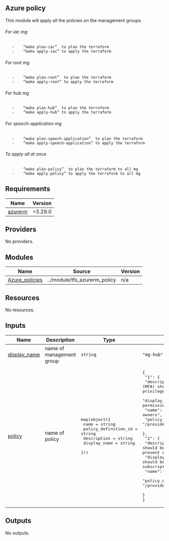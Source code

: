 <!-- BEGIN_TF_DOCS -->
## **Azure policy**
This module will apply all the policies on the management groups
###### For iac mg 
       -	“make plan-iac”  to plan the terraform 
       -	“make apply-iac” to apply the terraform 
###### For root mg
       -	“make plan-root”  to plan the terraform 
       -	“make apply-root” to apply the terraform 
###### For hub mg
       -	“make plan-hub”  to plan the terraform 
       -	“make apply-hub” to apply the terraform 
###### For speech-application mg
       -	“make plan-speech-application”  to plan the terraform 
       -	“make apply-speech-application” to apply the terraform 
###### To apply all at once 
       -	“make plan-policy”  to plan the terraform to all mg
       -	“make apply-policy” to apply the terraform to all mg

## Requirements

| Name | Version |
|------|---------|
| <a name="requirement_azurerm"></a> [azurerm](#requirement\_azurerm) | =3.29.0 |

## Providers

No providers.

## Modules

| Name | Source | Version |
|------|--------|---------|
| <a name="module_Azure_policies"></a> [Azure\_policies](#module\_Azure\_policies) | ../module/tfs_azurerm_policy | n/a |

## Resources

No resources.

## Inputs

| Name | Description | Type | Default | Required |
|------|-------------|------|---------|:--------:|
| <a name="input_display_name"></a> [display\_name](#input\_display\_name) | name of management group | `string` | `"mg-hub"` | no |
| <a name="input_policy"></a> [policy](#input\_policy) | name of policy | <pre>map(object({<br>    name                 = string<br>    policy_definition_id = string<br>    description          = string<br>    display_name         = string<br>  }))</pre> | <pre>{<br>  "1": {<br>    "description": "Multi-Factor Authentication (MFA) should be enabled for all subscription accounts with write privileges to prevent a breach of accounts or resources.",<br>    "display_name": "MFA should be enabled for accounts with write permissions on your subscription",<br>    "name": "A maximum of 3 owners",<br>    "policy_definition_id": "/providers/Microsoft.Authorization/policyDefinitions/4f11b553-d42e-4e3a-89be-32ca364cad4c"<br>  },<br>  "2": {<br>    "description": "Multi-Factor Authentication (MFA) should be enabled for all subscription accounts with write privileges to prevent a breach of accounts or resources.",<br>    "display_name": "MFA should be enabled for accounts with write permissions on your subscription",<br>    "name": "MFA should be enabled ",<br>    "policy_definition_id": "/providers/Microsoft.Authorization/policyDefinitions/9297c21d-2ed6-4474-b48f-163f75654ce3"<br>  }<br>}</pre> | no |

## Outputs

No outputs.
<!-- END_TF_DOCS -->